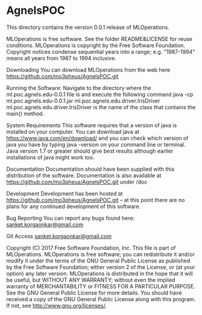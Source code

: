# AgnelsPOC
This directory contains the version 0.0.1 release of MLOperations.

MLOperations is free software. See the folder README&LICENSE for reuse conditions. MLOperations is copyright by the Free Software Foundation. Copyright notices condense sequential years into a range; e.g. "1987-1994" means all years from 1987 to 1994 inclusive.

Downloading You can download MLOperations from the web here https://github.com/mo3pheus/AgnelsPOC.git

Running the Software: Navigate to the directory where the ml.poc.agnels.edu-0.0.1 file is and execute the following command java -cp ml.poc.agnels.edu-0.0.1.jar ml.poc.agnels.edu.driver.IrisDriver
ml.poc.agnels.edu.driver.IrisDriver is the name of the class that contains the main() method.

System Requirements This software requires that a version of java is installed on your computer. You can download java at https://www.java.com/en/download/ and you can check which version of java you have by typing java -version on your command line or terminal. Java version 1.7 or greater should give best results although earlier installations of java might work too.

Documentation Documentation should have been supplied with this distribution of the software. Documentation is also available at https://github.com/mo3pheus/AgnelsPOC.git under /doc

Development Development has been hosted at https://github.com/mo3pheus/AgnelsPOC.git – at this point there are no plans for any continued development of this software.

Bug Reporting You can report any bugs found here: sanket.korgaonkar@gmail.com

Git Access sanket.korgaonkar@gmail.com

Copyright (C) 2017 Free Software Foundation, Inc. This file is part of MLOperations. MLOperations is free software; you can redistribute it and/or modify it under the terms of the GNU General Public License as published by the Free Software Foundation; either version 2 of the License, or (at your option) any later version. MLOperations is distributed in the hope that it will be useful, but WITHOUT ANY WARRANTY; without even the implied warranty of MERCHANTABILITY or FITNESS FOR A PARTICULAR PURPOSE. See the GNU General Public License for more details. You should have received a copy of the GNU General Public License along with this program. If not, see http://www.gnu.org/licenses/.
